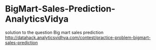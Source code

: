 # BigMart-Sales-Prediction-AnalyticsVidya
solution to the question Big mart sales prediction
http://datahack.analyticsvidhya.com/contest/practice-problem-bigmart-sales-prediction
